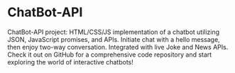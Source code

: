 # ChatBot-API
ChatBot-API project: HTML/CSS/JS implementation of a chatbot utilizing JSON, JavaScript promises, and APIs. Initiate chat with a hello message, then enjoy two-way conversation. Integrated with live Joke and News APIs. Check it out on GitHub for a comprehensive code repository and start exploring the world of interactive chatbots!
